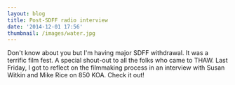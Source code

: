 ```yaml
---
layout: blog
title: Post-SDFF radio interview
date: '2014-12-01 17:56'
thumbnail: /images/water.jpg
---
```

Don't know about you but I'm having major SDFF withdrawal. It was a terrific film fest. A special shout-out to all the folks who came to THAW. Last Friday, I got to reflect on the filmmaking process in an interview with Susan Witkin and Mike Rice on 850 KOA. Check it out!
